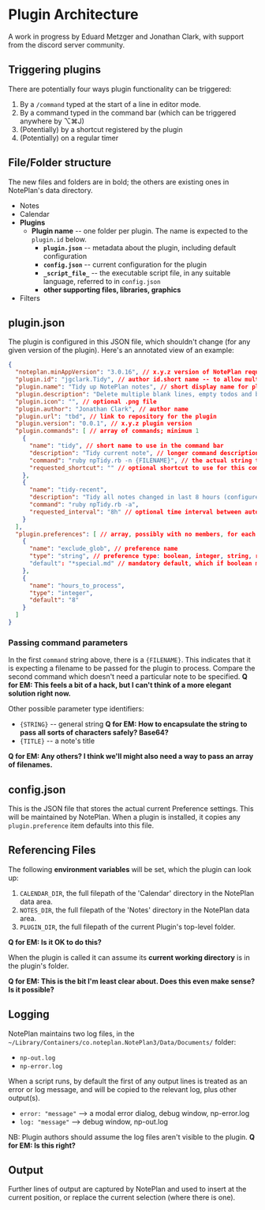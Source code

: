 # Plugin Architecture
A work in progress by Eduard Metzger and Jonathan Clark, with support from the discord server community.

## Triggering plugins
There are potentially four ways plugin functionality can be triggered:
1. By a `/command` typed at the start of a line in editor mode.
2. By a command typed in the command bar (which can be triggered anywhere by ⌥⌘J)
3. (Potentially) by a shortcut registered by the plugin
4. (Potentially) on a regular timer

## File/Folder structure
The new files and folders are in bold; the others are existing ones in NotePlan's data directory.

- Notes
- Calendar
- **Plugins**
  - **Plugin name** -- one folder per plugin. The name is expected to the `plugin.id` below.
    - **`plugin.json`** -- metadata about the plugin, including default configuration
    - **`config.json`** -- current configuration for the plugin
    - **`_script_file_`** -- the executable script file, in any suitable language, referred to in `config.json`
    - **other supporting files, libraries, graphics**
- Filters

## plugin.json
The plugin is configured in this JSON file, which shouldn't change (for any given version of the plugin). Here's an annotated view of an example:

``` json
{
  "noteplan.minAppVersion": "3.0.16", // x.y.z version of NotePlan required
  "plugin.id": "jgclark.Tidy", // author id.short name -- to allow multiple plugins with similar names by different authors.
  "plugin.name": "Tidy up NotePlan notes", // short display name for plugin catalog
  "plugin.description": "Delete multiple blank lines, empty todos and bullets, etc.", // longer description for plugin catalog
  "plugin.icon": "", // optional .png file
  "plugin.author": "Jonathan Clark", // author name
  "plugin.url": "tbd", // link to repository for the plugin
  "plugin.version": "0.0.1", // x.y.z plugin version
  "plugin.commands": [ // array of commands; minimum 1
    {
      "name": "tidy", // short name to use in the command bar
      "description": "Tidy current note", // longer command description to use
      "command": "ruby npTidy.rb -n {FILENAME}", // the actual string that invokes the command
      "requested_shortcut": "" // optional shortcut to use for this command -- but up to NotePlan to decide how to honour this request (TODO: how to define this)
    },
    {
      "name": "tidy-recent",
      "description": "Tidy all notes changed in last 8 hours (configure using 'hours_to_process' preference), unless the filename matches the 'exclude_glob' preference",
      "command": "ruby npTidy.rb -a",
      "requested_interval": "8h" // optional time interval between automatic executions of this command.  TODO: Needs more definition on what to do when app is closed.
    }
  ],
  "plugin.preferences": [ // array, possibly with no members, for each preference that can be set
    {
      "name": "exclude_glob", // preference name
      "type": "string", // preference type: boolean, integer, string, real. TODO: what about arrays?
      "default": "*special.md" // mandatory default, which if boolean must be "true" or "false"
    },
    {
      "name": "hours_to_process",
      "type": "integer",
      "default": "8"
    }
  ]
}
```
### Passing command parameters
In the first `command` string above, there is a `{FILENAME}`. This indicates that it is expecting a filename to be passed for the plugin to process. Compare the second command which doesn't need a particular note to be specified.  **Q for EM: This feels a bit of a hack, but I can't think of a more elegant solution right now.**

Other possible parameter type identifiers:
- `{STRING}` -- general string  **Q for EM: How to encapsulate the string to pass all sorts of characters safely? Base64?**
- `{TITLE}` -- a note's title

**Q for EM: Any others? I think we'll might also need a way to pass an array of filenames.**

## config.json
This is the JSON file that stores the actual current Preference settings. This will be maintained by NotePlan. When a plugin is installed, it copies any `plugin.preference` item defaults into this file.

## Referencing Files
The following **environment variables** will be set, which the plugin can look up:
1. `CALENDAR_DIR`, the full filepath of the 'Calendar' directory in the NotePlan data area.
2. `NOTES_DIR`, the full filepath of the 'Notes' directory in the NotePlan data area.
3. `PLUGIN_DIR`, the full filepath of the current Plugin's top-level folder.

**Q for EM: Is it OK to do this?**

When the plugin is called it can assume its **current working directory** is in the plugin's folder.

**Q for EM: This is the bit I'm least clear about. Does this even make sense? Is it possible?**

## Logging
NotePlan maintains two log files, in the `~/Library/Containers/co.noteplan.NotePlan3/Data/Documents/` folder:
- `np-out.log`
- `np-error.log`

When a script runs, by default the first of any output lines is treated as an error or log message, and will be copied to the relevant log, plus other output(s).
- `error: "message"` --> a modal error dialog, debug window, np-error.log 
- `log: "message"` --> debug window, np-out.log

NB: Plugin authors should assume the log files aren't visible to the plugin. **Q for EM: Is this right?**

## Output
Further lines of output are captured by NotePlan and used to insert at the current position, or replace the current selection (where there is one).
